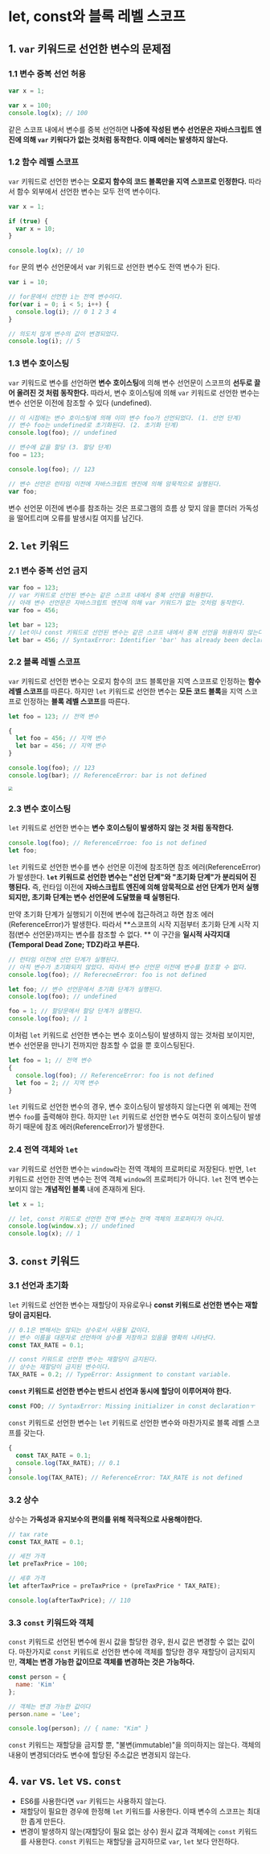 # let, const와 블록 레벨 스코프

## 1. `var` 키워드로 선언한 변수의 문제점

### 1.1 변수 중복 선언 허용

```javascript
var x = 1;

var x = 100;
console.log(x); // 100
```

같은 스코프 내에서 변수를 중복 선언하면 **나중에 작성된 변수 선언문은 자바스크립트 엔진에 의해 `var` 키워다가 없는 것처럼 동작한다. 이때 에러는 발생하지 않는다.**



### 1.2 함수 레벨 스코프

`var` 키워드로 선언한 변수는 **오로지 함수의 코드 블록만을 지역 스코프로 인정한다.** 따라서 함수 외부에서 선언한 변수는 모두 전역 변수이다.

```javascript
var x = 1;

if (true) {
  var x = 10;
}

console.log(x); // 10
```



`for` 문의 변수 선언문에서 var 키워드로 선언한 변수도 전역 변수가 된다.

```javascript
var i = 10;

// for문에서 선언한 i는 전역 변수이다.
for(var i = 0; i < 5; i++) {
  console.log(i); // 0 1 2 3 4
}

// 의도치 않게 변수의 값이 변경되었다.
console.log(i); // 5
```



### 1.3 변수 호이스팅

`var` 키워드로 변수를 선언하면 **변수 호이스팅**에 의해 변수 선언문이 스코프의 **선두로 끌어 올려진 것 처럼 동작한다.** 따라서, 변수 호이스팅에 의해 `var` 키워드로 선언한 변수는 변수 선언문 이전에 참조할 수 있다 (undefined).

```javascript
// 이 시점에는 변수 호이스팅에 의해 이미 변수 foo가 선언되었다. (1. 선언 단계)
// 변수 foo는 undefined로 초기화된다. (2. 초기화 단계)
console.log(foo); // undefined

// 변수에 값을 할당 (3. 할당 단계)
foo = 123;

console.log(foo); // 123

// 변수 선언은 런타임 이전에 자바스크립트 엔진에 의해 암묵적으로 실행된다.
var foo;
```

변수 선언문 이전에 변수를 참조하는 것은 프로그램의 흐름 상 맞지 않을 뿐더러 가독성을 떨어트리며 오류를 발생시킬 여지를 남긴다.



## 2. `let` 키워드

### 2.1 변수 중복 선언 금지

```javascript
var foo = 123;
// var 키워드로 선언된 변수는 같은 스코프 내에서 중복 선언을 허용한다.
// 아래 변수 선언문은 자바스크립트 엔진에 의해 var 키워드가 없는 것처럼 동작한다.
var foo = 456;

let bar = 123;
// let이나 const 키워드로 선언된 변수는 같은 스코프 내에서 중복 선언을 허용하지 않는다.
let bar = 456; // SyntaxError: Identifier 'bar' has already been declared
```



### 2.2 블록 레벨 스코프

`var` 키워드로 선언한 변수는 오로지 함수의 코드 블록만을 지역 스코프로 인정하는 **함수 레벨 스코프**를 따른다. 하지만 `let` 키워드로 선언한 변수는 **모든 코드 블록**을 지역 스코프로 인정하는 **블록 레벨 스코프**를 따른다.

```javascript
let foo = 123; // 전역 변수

{
  let foo = 456; // 지역 변수
  let bar = 456; // 지역 변수
}

console.log(foo); // 123
console.log(bar); // ReferenceError: bar is not defined
```

<img src="./images/block-level-scope.png" style="zoom:50%;" />



### 2.3 변수 호이스팅

`let` 키워드로 선언한 변수는 **변수 호이스팅이 발생하지 않는 것 처럼 동작한다.**

```javascript
console.log(foo); // ReferenceErroe: foo is not defined
let foo;
```

`let` 키워드로 선언한 변수를 변수 선언문 이전에 참조하면 참조 에러(ReferenceError)가 발생한다. **`let` 키워드로 선언한 변수는 "선언 단계"와 "초기화 단계"가 분리되어 진행된다.** 즉, 런타임 이전에 **자바스크립트 엔진에 의해 암묵적으로 선언 단계가 먼저 실행되지만, 초기화 단계는 변수 선언문에 도달했을 때 실행된다.**

만약 초기화 단계가 실행되기 이전에 변수에 접근하려고 하면 참조 에러(ReferenceError)가 발생한다. 따라서 **스코프의 시작 지점부터 초기화 단계 시작 지점(변수 선언문)까지는 변수를 참조할 수 없다. ** 이 구간을 **일시적 사각지대(Temporal Dead Zone; TDZ)라고 부른다.** 

```javascript
// 런타임 이전에 선언 단계가 실행된다.
// 아직 변수가 초기화되지 않았다. 따라서 변수 선언문 이전에 변수를 참조할 수 없다.
console.log(foo); // ReferecneError: foo is not defined

let foo; // 변수 선언문에서 초기화 단계가 실행된다.
console.log(foo); // undefined

foo = 1; // 할당문에서 할당 단계가 실행된다.
console.log(foo); // 1
```



이처럼 `let` 키워드로 선언한 변수는 변수 호이스팅이 발생하지 않는 것처럼 보이지만, 변수 선언문을 만나기 전까지만 참조할 수 없을 뿐 호이스팅된다.

```javascript
let foo = 1; // 전역 변수
{
  console.log(foo); // ReferenceError: foo is not defined
  let foo = 2; // 지역 변수
}
```

`let` 키워드로 선언한 변수의 경우, 변수 호이스팅이 발생하지 않는다면 위 예제는 전역 변수 `foo`를 출력해야 한다. 하지만 `let` 키워드로 선언한 변수도 여전히 호이스팅이 발생하기 때문에 참조 에러(ReferenceError)가 발생한다.



### 2.4 전역 객체와 `let`

`var` 키워드로 선언한 변수는 `window`라는 전역 객체의 프로퍼티로 저장된다. 반면, `let` 키워드로 선언한 전역 변수는 전역 객체 `window`의 프로퍼티가 아니다. `let` 전역 변수는 보이지 않는 **개념적인 블록** 내에 존재하게 된다.

```javascript
let x = 1;

// let, const 키워드로 선언한 전역 변수는 전역 객체의 프로퍼티가 아니다.
console.log(window.x); // undefined
console.log(x); // 1
```





## 3. `const` 키워드

### 3.1 선언과 초기화

`let` 키워드로 선언한 변수는 재할당이 자유로우나 **const 키워드로 선언한 변수는 재할당이 금지된다.**

```javascript
// 0.1은 변해서는 않되는 상수로서 사용될 값이다.
// 변수 이름을 대문자로 선언하여 상수를 저장하고 있음을 명확히 나타낸다.
const TAX_RATE = 0.1;

// const 키워드로 선언한 변수는 재할당이 금지된다.
// 상수는 재할당이 금지된 변수이다.
TAX_RATE = 0.2; // TypeError: Assignment to constant variable.
```



**`const` 키워드로 선언한 변수는 반드시 선언과 동시에 할당이 이루어져야 한다.**

```javascript
const FOO; // SyntaxError: Missing initializer in const declarationㅜ
```



`const` 키워드로 선언한 변수는 `let` 키워드로 선언한 변수와 마찬가지로 블록 레벨 스코프를 갖는다.

```javascript
{
  const TAX_RATE = 0.1;
  console.log(TAX_RATE); // 0.1
}
console.log(TAX_RATE); // ReferenceError: TAX_RATE is not defined
```



### 3.2 상수

상수는 **가독성과 유지보수의 편의를 위해 적극적으로 사용해야한다.**

```javascript
// tax rate
const TAX_RATE = 0.1;

// 세전 가격
let preTaxPrice = 100;

// 세후 가격
let afterTaxPrice = preTaxPrice + (preTaxPrice * TAX_RATE);

console.log(afterTaxPrice); // 110
```





### 3.3 `const` 키워드와 객체

`const` 키워드로 선언된 변수에 원시 값을 할당한 경우, 원시 값은 변경할 수 없는 값이다. 마찬가지로  `const` 키워드로 선언한 변수에 객체를 할당한 경우 재할당이 금지되지만, **객체는 변경 가능한 값이므로 객체를 변경하는 것은 가능하다.**

```javascript
const person = {
  name: 'Kim'
};

// 객체는 변경 가능한 값이다
person.name = 'Lee';

console.log(person); // { name: "Kim" }
```

`const` 키워드는 재할당을 금지할 뿐, "불변(immutable)"을 의미하지는 않는다. 객체의 내용이 변경되더라도 변수에 할당된 주소값은 변경되지 않는다.



## 4.  `var` vs. `let` vs. `const`

- ES6를 사용한다면 `var` 키워드는 사용하지 않는다.
- 재할당이 필요한 경우에 한정해 `let` 키워드를 사용한다. 이때 변수의 스코프는 최대한 좁게 만든다.
- 변경이 발생하지 않는(재할당이 필요 없는 상수) 원시 값과 객체에는 `const` 키워드를 사용한다. `const` 키워드는 재할당을 금지하므로 `var`, `let` 보다 안전하다.

